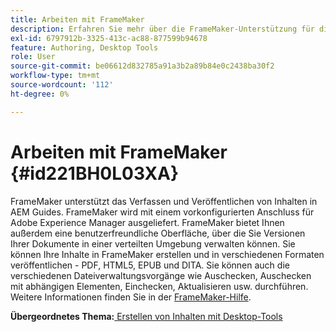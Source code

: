 ```yaml
---
title: Arbeiten mit FrameMaker
description: Erfahren Sie mehr über die FrameMaker-Unterstützung für die Inhaltserstellung und -veröffentlichung in AEM Guides.
exl-id: 6797912b-3325-413c-ac88-877599b94678
feature: Authoring, Desktop Tools
role: User
source-git-commit: be06612d832785a91a3b2a89b84e0c2438ba30f2
workflow-type: tm+mt
source-wordcount: '112'
ht-degree: 0%

---
```


# Arbeiten mit FrameMaker {#id221BH0L03XA}

FrameMaker unterstützt das Verfassen und Veröffentlichen von Inhalten in AEM Guides. FrameMaker wird mit einem vorkonfigurierten Anschluss für Adobe Experience Manager ausgeliefert. FrameMaker bietet Ihnen außerdem eine benutzerfreundliche Oberfläche, über die Sie Versionen Ihrer Dokumente in einer verteilten Umgebung verwalten können. Sie können Ihre Inhalte in FrameMaker erstellen und in verschiedenen Formaten veröffentlichen - PDF, HTML5, EPUB und DITA. Sie können auch die verschiedenen Dateiverwaltungsvorgänge wie Auschecken, Auschecken mit abhängigen Elementen, Einchecken, Aktualisieren usw. durchführen. Weitere Informationen finden Sie in der [FrameMaker-Hilfe](https://help.adobe.com/en_US/framemaker/using/index.html).

**Übergeordnetes Thema:**[ Erstellen von Inhalten mit Desktop-Tools](author-desktop-tools.md)

